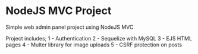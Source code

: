 # NodeJS MVC Project 

Simple web admin panel project using NodeJS MVC

Project includes;
1 -	Authentication
2 - Sequelize with MySQL
3 - EJS HTML pages
4 - Multer library for image uploads
5 - CSRF protection on posts